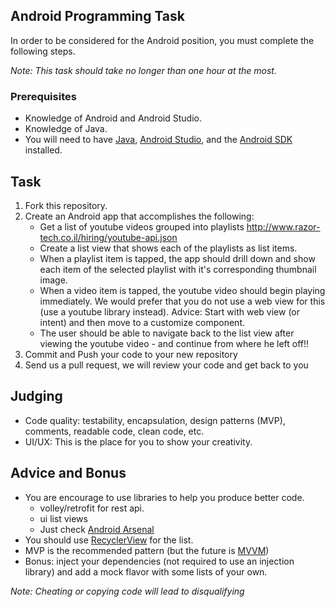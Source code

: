 ## Android Programming Task

In order to be considered for the Android position, you must complete the following steps. 

*Note: This task should take no longer than one hour at the most.*


### Prerequisites

- Knowledge of Android and Android Studio.
- Knowledge of Java.
- You will need to have [Java](http://www.java.com/en/download/), [Android Studio](http://developer.android.com/sdk/installing/studio.html), and the [Android SDK](http://d.android.com/sdk/index.html) installed.

## Task

1. Fork this repository.
2. Create an Android app that accomplishes the following:
	- Get a list of youtube videos grouped into playlists 
http://www.razor-tech.co.il/hiring/youtube-api.json
	- Create a list view that shows each of the 
playlists as 
list items.
	- When a playlist item is tapped, the app should drill down and show each item of the 
selected playlist with it's corresponding thumbnail image.
	- When a video item is tapped, the youtube video should begin playing 
immediately. We would prefer that you do not use a web view for this (use a youtube 
library instead). Advice: Start with web view (or intent) and then move to a customize component.
	- The user should be able to navigate back to the list view after viewing the 
youtube video - and continue from where he left off!!
4. Commit and Push your code to your new repository
5. Send us a pull request, we will review your code and get back to you

## Judging

- Code quality: testability, encapsulation, design patterns (MVP), comments, readable code, clean code, etc.
- UI/UX: This is the place for you to show your creativity.

## Advice and Bonus

- You are encourage to use libraries to help you produce better code.
	- volley/retrofit for rest api.
	- ui list views
	- Just check [Android Arsenal](https://android-arsenal.com/)
- You should use [RecyclerView](http://developer.android.com/training/material/lists-cards.html) for the list.
- MVP is the recommended pattern (but the future is [MVVM](https://developer.android.com/tools/data-binding/guide.html))
- Bonus: inject your dependencies (not required to use an injection library) and add a mock flavor with some lists of your own.

*Note: Cheating or copying code will lead to disqualifying*